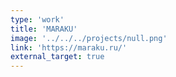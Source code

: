 ```yaml
---
type: 'work'
title: 'MARAKU'
image: '../../../projects/null.png'
link: 'https://maraku.ru/'
external_target: true
---
```


